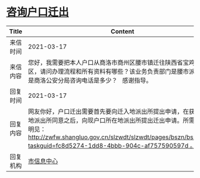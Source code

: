 # [咨询户口迁出](http://www.shangluo.gov.cn/zmhd/ldxxxx.jsp?urltype=leadermail.LeaderMailContentUrl&wbtreeid=1112&leadermailid=7030)

| Title |                                                                                     Content                                                                                     |
|:-----:|---------------------------------------------------------------------------------------------------------------------------------------------------------------------------------|
| 来信时间  | 2021-03-17                                                                                                                                                                      |
| 来信内容  | 您好，我需要把本人户口从商洛市商州区腰市镇迁往陕西省宝鸡市金台区，请问办理流程和所有资料有哪些？该业务负责部门是腰市派出所还是商洛公安分局咨询电话是多少？   感谢指导。                                                                                           |
| 回复时间  | 2021-03-17                                                                                                                                                                      |
| 回复内容  | 网友你好，户口迁出需要首先要向迁入地派出所提出申请，在获得迁入地派出所同意之后，向现户口所在地派出所提出迁出申请。所需相关证明见：http://zwfw.shangluo.gov.cn/slzwdt/slzwdt/pages/bszn/bszn.html?taskguid=fc8d5274-1dd8-4bbb-904c-af757590597d 。 |
| 回复机构  | [市信息中心](../../category/agencies/市信息中心.md)                                                                                                                                       |